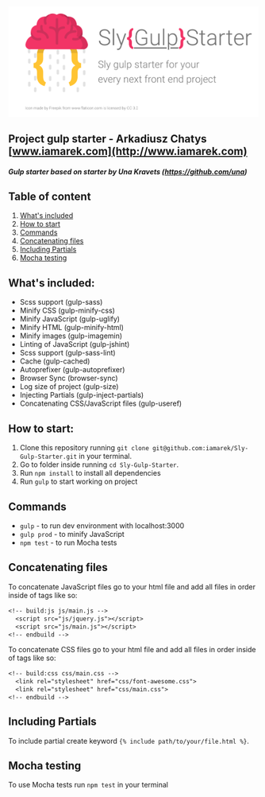 ![Sly Gulp Starter](https://raw.githubusercontent.com/iamarek/sly-gulp-starter/master/img/logo.png)
## Project gulp starter - Arkadiusz Chatys [www.iamarek.com](http://www.iamarek.com)
##### Gulp starter based on starter by Una Kravets (https://github.com/una)

## Table of content
1. [What's included](#whats-included)
2. [How to start](#how-to-start)
3. [Commands](#commands)
4. [Concatenating files](#concatenating-files)
5. [Including Partials](#including-partials)
6. [Mocha testing](#mocha-testing)


## What's included:

- Scss support (gulp-sass)
- Minify CSS (gulp-minify-css)
- Minify JavaScript (gulp-uglify)
- Minify HTML (gulp-minify-html)
- Minify images (gulp-imagemin)
- Linting of JavaScript (gulp-jshint)
- Scss support (gulp-sass-lint)
- Cache (gulp-cached)
- Autoprefixer (gulp-autoprefixer)
- Browser Sync (browser-sync)
- Log size of project (gulp-size)
- Injecting Partials (gulp-inject-partials)
- Concatenating CSS/JavaScript files (gulp-useref)

## How to start:

1. Clone this repository running `git clone git@github.com:iamarek/Sly-Gulp-Starter.git` in your terminal.
2. Go to folder inside running `cd Sly-Gulp-Starter`.
3. Run `npm install` to install all dependencies
4. Run `gulp` to start working on project

## Commands

- `gulp` - to run dev environment with localhost:3000
- `gulp prod` - to minify JavaScript
- `npm test` - to run Mocha tests

## Concatenating files

To concatenate JavaScript files go to your html file and add all files in order inside of tags like so:

```
<!-- build:js js/main.js -->
  <script src="js/jquery.js"></script>
  <script src="js/main.js"></script>
<!-- endbuild -->
```

To concatenate CSS files go to your html file and add all files in order inside of tags like so:

```
<!-- build:css css/main.css -->
  <link rel="stylesheet" href="css/font-awesome.css">
  <link rel="stylesheet" href="css/main.css">  
<!-- endbuild -->
```

## Including Partials

To include partial create keyword `{% include path/to/your/file.html %}`.

## Mocha testing

To use Mocha tests run `npm test` in your terminal
